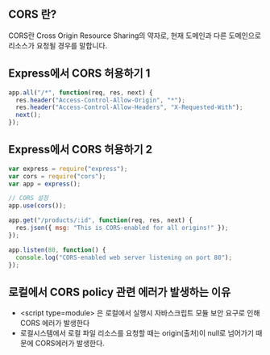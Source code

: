 ## CORS 란?

CORS란 Cross Origin Resource Sharing의 약자로, 현재 도메인과 다른 도메인으로 리소스가 요청될 경우를 말합니다.

## Express에서 CORS 허용하기 1

```javascript
app.all("/*", function(req, res, next) {
  res.header("Access-Control-Allow-Origin", "*");
  res.header("Access-Control-Allow-Headers", "X-Requested-With");
  next();
});
```

## Express에서 CORS 허용하기 2

```javascript
var express = require("express");
var cors = require("cors");
var app = express();

// CORS 설정
app.use(cors());

app.get("/products/:id", function(req, res, next) {
  res.json({ msg: "This is CORS-enabled for all origins!" });
});

app.listen(80, function() {
  console.log("CORS-enabled web server listening on port 80");
});
```

## 로컬에서 CORS policy 관련 에러가 발생하는 이유

- \<script type=module> 은 로컬에서 실행시 자바스크립트 모듈 보안 요구로 인해 CORS 에러가 발생한다
- 로컬시스템에서 로컬 파일 리소스를 요청할 때는 origin(출처)이 null로 넘어가기 때문에 CORS에러가 발생한다.
